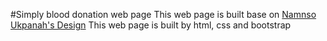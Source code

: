 #Simply blood donation web page
This web page is built base on [Namnso Ukpanah's Design](https://dribbble.com/shots/6226014-Blood-Donation-Website-design)
This web page is built by html, css and bootstrap

